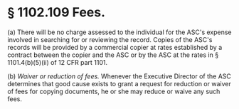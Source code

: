 # § 1102.109   Fees.

(a) There will be no charge assessed to the individual for the ASC's expense involved in searching for or reviewing the record. Copies of the ASC's records will be provided by a commercial copier at rates established by a contract between the copier and the ASC or by the ASC at the rates in § 1101.4(b)(5)(ii) of 12 CFR part 1101.


(b) *Waiver or reduction of fees.* Whenever the Executive Director of the ASC determines that good cause exists to grant a request for reduction or waiver of fees for copying documents, he or she may reduce or waive any such fees.




